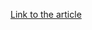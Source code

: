 [Link to the article](https://threatpost.com/spammers-revive-hancitor-downloader-campaigns/123011/)

